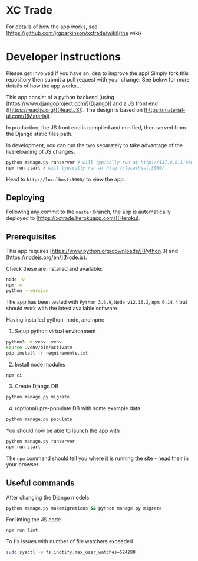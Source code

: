 # XC Trade

For details of how the app works, see [https://github.com/jrgparkinson/xctrade/wiki](the wiki)

# Developer instructions
Please get involved if you have an idea to improve the app! Simply fork this repository then submit a pull request with your change. See below for more details of how the app works...

This app consist of a python backend (using [https://www.djangoproject.com/](Django)) and a JS front end ([https://reactjs.org/](ReactJS)). The design is based on [https://material-ui.com/](Material).

In production, the JS front end is compiled and minified, then served from the Django static files path.

In development, you can run the two separately to take advantage of the livereloading of JS changes.

```bash
python manage.py runserver # will typically run at http://127.0.0.1:8000/
npm run start # will typically run at http://localhost:3000/
```

Head to `http://localhost:3000/` to view the app. 

## Deploying
Following any commit to the `master` branch, the app is automatically deployed to [https://xctrade.herokuapp.com/](Heroku). 

## Prerequisites
This app requires [https://www.python.org/downloads/](Python 3) and [https://nodejs.org/en/](Node.js). 

Check these are installed and available:
```bash
node -v
npm -v
python --version
```
The app has been tested with `Python 3.6.9`, `Node v12.16.2`, `npm 6.14.4` but should work with the latest available software.

Having installed python, node, and npm:

1. Setup python virtual environment
```bash
python3 -m venv .venv
source .venv/bin/activate
pip install -r requirements.txt
```

2. Install node modules
```bash
npm ci
```

3. Create Django DB
```bash
python manage.py migrate
```

4. (optional) pre-populate DB with some example data
```bash
python manage.py populate
```

You should now be able to launch the app with

```bash
python manage.py runserver
npm run start
```

The `npm` command should tell you where it is running the site - head their in your browser.

## Useful commands

After changing the Django models
```bash
python manage.py makemigrations && python manage.py migrate
```

For linting the JS code
```bash
npm run lint
```

To fix issues with number of file watchers exceeded
```bash
sudo sysctl -w fs.inotify.max_user_watches=524288
```
